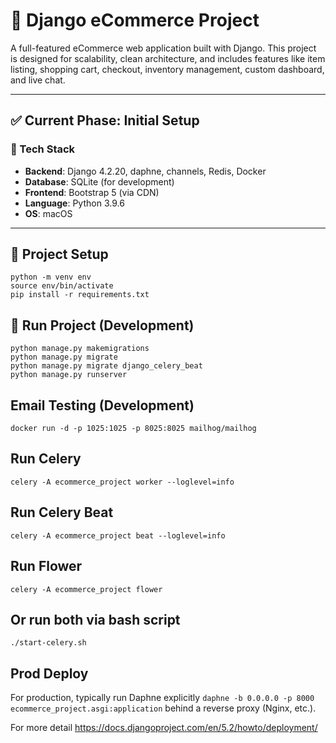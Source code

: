 # 🛒 Django eCommerce Project

A full-featured eCommerce web application built with Django. This project is designed for scalability, clean architecture, and includes features like item listing, shopping cart, checkout, inventory management, custom dashboard, and live chat.

---

## ✅ Current Phase: Initial Setup

### 🔧 Tech Stack
- **Backend**: Django 4.2.20, daphne, channels, Redis, Docker
- **Database**: SQLite (for development)
- **Frontend**: Bootstrap 5 (via CDN)
- **Language**: Python 3.9.6
- **OS**: macOS

---

## 📁 Project Setup
```
python -m venv env
source env/bin/activate
pip install -r requirements.txt
```

## 📁 Run Project (Development)

```
python manage.py makemigrations
python manage.py migrate
python manage.py migrate django_celery_beat
python manage.py runserver
```

## Email Testing (Development)
```
docker run -d -p 1025:1025 -p 8025:8025 mailhog/mailhog
```

## Run Celery
```
celery -A ecommerce_project worker --loglevel=info
```
## Run Celery Beat
```
celery -A ecommerce_project beat --loglevel=info
```
## Run Flower
```
celery -A ecommerce_project flower
```

## Or run both via bash script
```
./start-celery.sh
```

## Prod Deploy

For production, typically run Daphne explicitly
`daphne -b 0.0.0.0 -p 8000 ecommerce_project.asgi:application`
behind a reverse proxy (Nginx, etc.).

For more detail
https://docs.djangoproject.com/en/5.2/howto/deployment/

